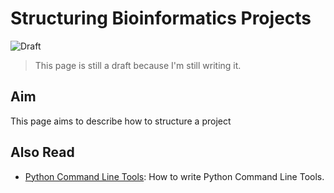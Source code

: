 # Structuring Bioinformatics Projects
![Draft](https://img.shields.io/badge/status-draft-red)

> This page is still a draft because I'm still writing it.

## Aim
This page aims to describe how to structure a project 

## Also Read
- [Python Command Line Tools](/handbook/writing_code/python_tools.md): How to write Python Command Line Tools.